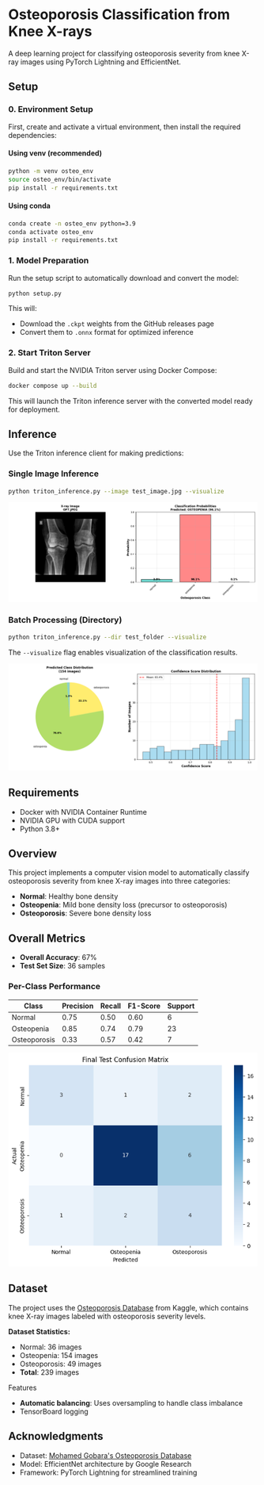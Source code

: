 # Osteoporosis Classification from Knee X-rays

A deep learning project for classifying osteoporosis severity from knee X-ray images using PyTorch Lightning and EfficientNet.


## Setup

### 0. Environment Setup

First, create and activate a virtual environment, then install the required dependencies:

#### Using venv (recommended)
```bash
python -m venv osteo_env
source osteo_env/bin/activate
pip install -r requirements.txt
```

#### Using conda
```bash
conda create -n osteo_env python=3.9
conda activate osteo_env
pip install -r requirements.txt
```

### 1. Model Preparation

Run the setup script to automatically download and convert the model:

```bash
python setup.py
```

This will:
- Download the `.ckpt` weights from the GitHub releases page
- Convert them to `.onnx` format for optimized inference

### 2. Start Triton Server

Build and start the NVIDIA Triton server using Docker Compose:

```bash
docker compose up --build
```

This will launch the Triton inference server with the converted model ready for deployment.

## Inference

Use the Triton inference client for making predictions:

### Single Image Inference

```bash
python triton_inference.py --image test_image.jpg --visualize
```
![alt text](assets/single_pred.png)

### Batch Processing (Directory)

```bash
python triton_inference.py --dir test_folder --visualize
```
The `--visualize` flag enables visualization of the classification results.


![alt text](assets/osteopenia_vis.png)

## Requirements

- Docker with NVIDIA Container Runtime
- NVIDIA GPU with CUDA support
- Python 3.8+

## Overview

This project implements a computer vision model to automatically classify osteoporosis severity from knee X-ray images into three categories:
- **Normal**: Healthy bone density
- **Osteopenia**: Mild bone density loss (precursor to osteoporosis)
- **Osteoporosis**: Severe bone density loss

## Overall Metrics
- **Overall Accuracy**: 67%
- **Test Set Size**: 36 samples

### Per-Class Performance

| Class | Precision | Recall | F1-Score | Support |
|-------|-----------|--------|----------|---------|
| Normal | 0.75 | 0.50 | 0.60 | 6 |
| Osteopenia | 0.85 | 0.74 | 0.79 | 23 |
| Osteoporosis | 0.33 | 0.57 | 0.42 | 7 |

![alt text](assets/matrix.png)

## Dataset

The project uses the [Osteoporosis Database](https://www.kaggle.com/datasets/mohamedgobara/osteoporosis-database/data) from Kaggle, which contains knee X-ray images labeled with osteoporosis severity levels.

**Dataset Statistics:**
- Normal: 36 images
- Osteopenia: 154 images  
- Osteoporosis: 49 images
- **Total**: 239 images

Features
- **Automatic balancing**: Uses oversampling to handle class imbalance
- TensorBoard logging

## Acknowledgments

- Dataset: [Mohamed Gobara's Osteoporosis Database](https://www.kaggle.com/datasets/mohamedgobara/osteoporosis-database)
- Model: EfficientNet architecture by Google Research
- Framework: PyTorch Lightning for streamlined training

